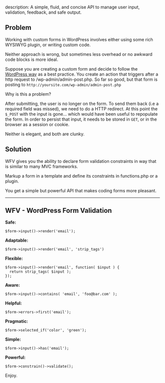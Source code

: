 description: A simple, fluid, and concise API to manage user input, validation, feedback, and safe output.

## Problem

Working with custom forms in WordPress involves either using some rich WYSIWYG plugin, or writing custom code.

Neither approach is wrong, but sometimes less overhead or no awkward code blocks is more ideal.

Suppose you are creating a custom form and decide to follow the [WordPress way](https://codex.wordpress.org/Plugin_API/Action_Reference/admin_post_%28action%29) as a best practice. You create an action that triggers after a http request to /wp-admin/admin-post.php. So far so good, but that form is posting to `http://yoursite.com/wp-admin/admin-post.php`

Why is this a problem?

After submitting, the user is no longer on the form. To send them back (i.e a required field was missed), we need to do a HTTP redirect. At this point the `$_POST` with the input is gone... which would have been useful to repopulate the form. In order to persist that input, it needs to be stored in `GET`, or in the browser as a session or cookie.

Neither is elegant, and both are clunky.

## Solution

WFV gives you the ability to declare form validation constraints in way that is similar to many MVC frameworks.

Markup a form in a template and define its constraints in functions.php or a plugin.

You get a simple but powerful API that makes coding forms more pleasant.

---

## WFV - WordPress Form Validation

**Safe:**<br>
~~~{.js}
$form->input()->render('email');
~~~

**Adaptable:**<br>
~~~{.js}
$form->input()->render('email', 'strip_tags')
~~~

**Flexible:**<br>
~~~{.js}
$form->input()->render('email', function( $input ) {
  return strip_tags( $input );
});
~~~

**Aware:**<br>
~~~{.js}
$form->input()->contains( 'email', 'foo@bar.com' );
~~~

**Helpful:**<br>
~~~{.js}
$form->errors->first('email');
~~~

**Pragmatic:**<br>
~~~{.js}
$form->selected_if('color', 'green');
~~~

**Simple:**<br>
~~~{.js}
$form->input()->has('email');
~~~

**Powerful:**<br>
~~~{.js}
$form->constrain()->validate();
~~~

Enjoy.
